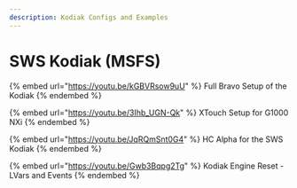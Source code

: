 ```yaml
---
description: Kodiak Configs and Examples
---
```


# SWS Kodiak (MSFS)

{% embed url="https://youtu.be/kGBVRsow9uU" %}
Full Bravo Setup of the Kodiak
{% endembed %}

{% embed url="https://youtu.be/3Ihb_UGN-Qk" %}
XTouch Setup for G1000 NXi
{% endembed %}

{% embed url="https://youtu.be/JqRQmSnt0G4" %}
HC Alpha for the SWS Kodiak
{% endembed %}

{% embed url="https://youtu.be/Gwb3Bqpg2Tg" %}
Kodiak Engine Reset - LVars and Events
{% endembed %}

